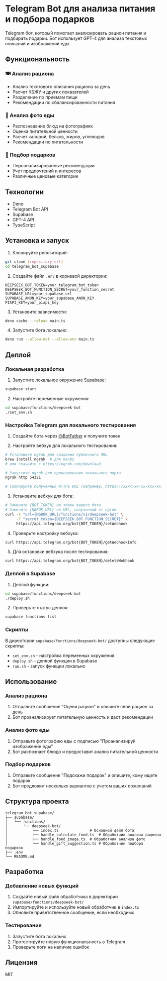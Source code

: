 # Telegram Bot для анализа питания и подбора подарков

Telegram бот, который помогает анализировать рацион питания и подбирать подарки. Бот использует GPT-4 для анализа текстовых описаний и изображений еды.

## Функциональность

### 🍽 Анализ рациона

- Анализ текстового описания рациона за день
- Расчет КБЖУ и других показателей
- Разделение по приемам пищи
- Рекомендации по сбалансированности питания

### 📸 Анализ фото еды

- Распознавание блюд на фотографиях
- Оценка питательной ценности
- Расчет калорий, белков, жиров, углеводов
- Рекомендации по питательности

### 🎁 Подбор подарков

- Персонализированные рекомендации
- Учет предпочтений и интересов
- Различные ценовые категории

## Технологии

- Deno
- Telegram Bot API
- Supabase
- GPT-4 API
- TypeScript

## Установка и запуск

1. Клонируйте репозиторий:

```bash
git clone [repository-url]
cd telegram_bot_supabase
```

2. Создайте файл `.env` в корневой директории:

```env
DEEPSEEK_BOT_TOKEN=your_telegram_bot_token
DEEPSEEK_BOT_FUNCTION_SECRET=your_function_secret
SUPABASE_URL=your_supabase_url
SUPABASE_ANON_KEY=your_supabase_ANON_KEY
PIAPI_KEY=your_piapi_key
```

3. Установите зависимости:

```bash
deno cache --reload main.ts
```

4. Запустите бота локально:

```bash
deno run --allow-net --allow-env main.ts
```

## Деплой

### Локальная разработка

1. Запустите локальное окружение Supabase:

```bash
supabase start
```

2. Настройте переменные окружения:

```bash
cd supabase/functions/deepseek-bot
./set_env.sh
```

### Настройка Telegram для локального тестирования

1. Создайте бота через [@BotFather](https://t.me/BotFather) и получите токен

2. Настройте вебхук для локального тестирования:

```bash
# Установите ngrok для создания публичного URL
brew install ngrok  # для macOS
# или скачайте с https://ngrok.com/download

# Запустите ngrok для проксирования локального порта
ngrok http 54321

# Скопируйте полученный HTTPS URL (например, https://xxxx-xx-xx-xxx-xx.ngrok.io)
```

3. Установите вебхук для бота:

```bash
# Замените {BOT_TOKEN} на токен вашего бота
# Замените {NGROK_URL} на URL, полученный от ngrok
curl -F "url={NGROK_URL}/functions/v1/deepseek-bot" \
     -F "secret_token={DEEPSEEK_BOT_FUNCTION_SECRET}" \
     https://api.telegram.org/bot{BOT_TOKEN}/setWebhook
```

4. Проверьте настройку вебхука:

```bash
curl https://api.telegram.org/bot{BOT_TOKEN}/getWebhookInfo
```

5. Для остановки вебхука после тестирования:

```bash
curl https://api.telegram.org/bot{BOT_TOKEN}/deleteWebhook
```

### Деплой в Supabase

1. Деплой функции:

```bash
cd supabase/functions/deepseek-bot
./deploy.sh
```

2. Проверьте статус деплоя:

```bash
supabase functions list
```

### Скрипты

В директории `supabase/functions/deepseek-bot/` доступны следующие скрипты:

- `set_env.sh` - настройка переменных окружения
- `deploy.sh` - деплой функции в Supabase
- `run.sh` - запуск функции локально

## Использование

### Анализ рациона

1. Отправьте сообщение "Оцени рацион" и опишите свой рацион за день
2. Бот проанализирует питательную ценность и даст рекомендации

### Анализ фото еды

1. Отправьте фотографию еды с подписью "Проанализируй изображение еды"
2. Бот распознает блюдо и предоставит анализ питательной ценности

### Подбор подарков

1. Отправьте сообщение "Подскажи подарок" и опишите, кому ищете подарок
2. Бот предложит несколько вариантов с учетом ваших пожеланий

## Структура проекта

```
telegram_bot_supabase/
├── supabase/
│   └── functions/
│       └── deepseek-bot/
│           ├── index.ts              # Основной файл бота
│           ├── handle_calculate_food.ts  # Обработчик анализа рациона
│           ├── handle_food_image.ts  # Обработчик анализа фото
│           └── handle_gift_suggestion.ts # Обработчик подбора подарков
├── .env
└── README.md
```

## Разработка

### Добавление новых функций

1. Создайте новый файл обработчика в директории `supabase/functions/deepseek-bot/`
2. Импортируйте и используйте новый обработчик в `index.ts`
3. Обновите приветственное сообщение, если необходимо

### Тестирование

1. Запустите бота локально
2. Протестируйте новую функциональность в Telegram
3. Проверьте логи на наличие ошибок

## Лицензия

MIT
